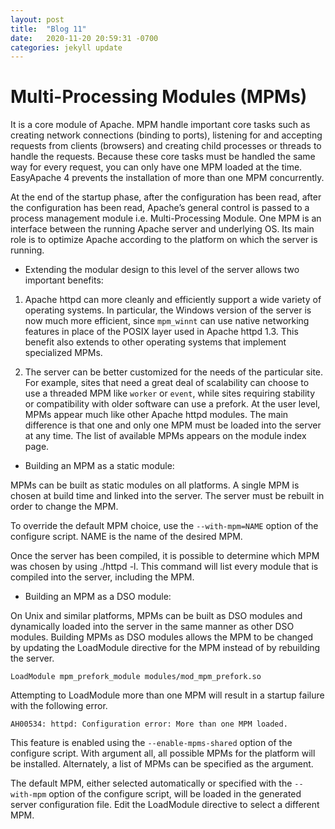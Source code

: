 ```yaml
---
layout: post
title:  "Blog 11"
date:   2020-11-20 20:59:31 -0700
categories: jekyll update
---
```


# Multi-Processing Modules (MPMs)

It is a core module of Apache. MPM handle important core tasks such as creating network connections (binding to ports), listening for and accepting requests from clients (browsers) and creating child processes or threads to handle the requests. Because these core tasks must be handled the same way for every request, you can only have one MPM loaded at the time. EasyApache 4 prevents the installation of more than one MPM concurrently.

At the end of the startup phase, after the configuration has been read, after the configuration has been read, Apache’s general control is passed to a process management module i.e. Multi-Processing Module.
One MPM is an interface between the running Apache server and underlying OS. Its main role is to optimize Apache according to the platform on which the server is running.

- Extending the modular design to this level of the server allows two important benefits:

1. Apache httpd can more cleanly and efficiently support a wide variety of operating systems. In particular, the Windows version of the server is now much more efficient, since `mpm_winnt` can use native networking features in place of the POSIX layer used in Apache httpd 1.3. This benefit also extends to other operating systems that implement specialized MPMs.

2. The server can be better customized for the needs of the particular site. For example, sites that need a great deal of scalability can choose to use a threaded MPM like `worker` or `event`, while sites requiring stability or compatibility with older software can use a prefork.
At the user level, MPMs appear much like other Apache httpd modules. The main difference is that one and only one MPM must be loaded into the server at any time. The list of available MPMs appears on the module index page.


- Building an MPM as a static module:

MPMs can be built as static modules on all platforms. A single MPM is chosen at build time and linked into the server. The server must be rebuilt in order to change the MPM.

To override the default MPM choice, use the `--with-mpm=NAME` option of the configure script. NAME is the name of the desired MPM.

Once the server has been compiled, it is possible to determine which MPM was chosen by using ./httpd -l. This command will list every module that is compiled into the server, including the MPM.

- Building an MPM as a DSO module:

On Unix and similar platforms, MPMs can be built as DSO modules and dynamically loaded into the server in the same manner as other DSO modules. Building MPMs as DSO modules allows the MPM to be changed by updating the LoadModule directive for the MPM instead of by rebuilding the server.

`LoadModule mpm_prefork_module modules/mod_mpm_prefork.so`

Attempting to LoadModule more than one MPM will result in a startup failure with the following error.

`AH00534: httpd: Configuration error: More than one MPM loaded.`

This feature is enabled using the `--enable-mpms-shared` option of the configure script. With argument all, all possible MPMs for the platform will be installed. Alternately, a list of MPMs can be specified as the argument.

The default MPM, either selected automatically or specified with the `--with-mpm` option of the configure script, will be loaded in the generated server configuration file. Edit the LoadModule directive to select a different MPM.

